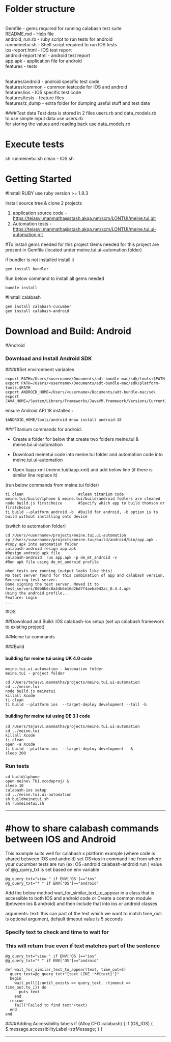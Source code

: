 Folder structure
===============

<br /> Gemfile   - gems required for running calabash test suite
<br /> README.md - Help file
<br /> android_run.rb - ruby script to run tests for android
<br /> runmeinetui.sh - Shell script required to run IOS tests
<br /> ios-report.html - IOS test report
<br /> android-report.html - android test report
<br /> app.apk - application file for android
<br /> features - tests

<br /> features/android - android specific test code
<br /> features/common	 - common testcode for IOS and android
<br /> features/ios	 - IOS specific test code
<br /> features/tests	 - feature files
<br /> features/z_dump	 - extra folder for dumping useful stuff and test data

####Test data
Test data is stored in 2 files users.rb and data_models.rb
<br /> to use simple input data use users.rb
<br /> for storing the values and reading back use data_models.rb


Execute tests
===============

sh runmeinetui.sh clean - IOS
sh

Getting Started
===============

#Install RUBY
use ruby version >= 1.9.3

Install source tree & clone 2 projects
1) application source code  - https://tejasvi.manmatha@stash.akqa.net/scm/LONTUI/meine.tui.git
2) Automation tests   - https://tejasvi.manmatha@stash.akqa.net/scm/LONTUI/meine.tui.ui-automation.git



#To install gems needed for this project
Gems needed for this project are present in Gemfile (located under meine.tui.ui-automation folder)

if bundler  is not installed install it

	gem install bundler
Run below command to install all gems needed

	bundle install

#Install calabash

	gem install calabash-cucumber
	gem install calabash-android

# Download and Build: Android

#Android

### Download and Install Android SDK
#####Set environment variables

	export PATH=/Users/<username>/Documents/adt-bundle-mac/sdk/tools:$PATH
	export PATH=/Users/<username>/Documents/adt-bundle-mac/sdk/platform-tools:$PATH
	export ANDROID_HOME=/Users/<username>/Documents/adt-bundle-mac/sdk
	export JAVA_HOME=/System/Library/Frameworks/JavaVM.framework/Versions/CurrentJDK/Home

ensure Android API 18 installed.:

	$ANDROID_HOME/tools/android #now install android-18

###Titanium commands for android:

* Create a folder for below that create two folders meine.tui & meine.tui.ui-automation
* Download meinetui code into meine.tui folder and automation code into meine.tui.ui-automation
* Open tiapp.xml (meine.tui/tiapp.xml) and add below line (if there is similar line replace it)


	<uses-sdk android:minSdkVersion="10" android:targetSdkVersion="14"/>

(run below commands from meine.tui folder)

	ti clean 						#clean titanium code meine.tui/build/iphone & meine.tui/build/android fodlers are cleaned
	node build.js firstchoice  		#Specify which app to build thomson or firstchoice
	ti build --platform android -b  #Build for android, -b option is to build without installing onto device

(switch to automation folder)

	cd /Users/<username>/projects/meine.tui.ui-automation
	cp /Users/<username>/projects/meine.tui/build/android/bin/app.apk . #copy apk into automation folder
	calabash-android resign app.apk  									#Resign android apk file
	calabash-android  run app.apk -p de_mt_android -v					#Run apk file using de_mt_android profile

    when tests are running (output looks like this)
    No test server found for this combination of app and calabash version. Recreating test server.
    Done signing the test server. Moved it to test_servers/80b8b6c0a44b6e16d2bd7f4aeba0d2ac_0.4.4.apk
    Using the android profile...
    Feature: Login
    ...

#IOS

##Download and Build: iOS
    calabash-ios setup (set up calabash framework to existing project)


##Meine tui commands


###Build
#### building for meine tui using UK 4.0 code

    meine.tui.ui-automation - Automation folder
    meine.tui - project folder

	cd /Users/tejasvi.manmatha/projects/meine.tui.ui-automation
	cd ../meine.tui
	node build.js meinetui
	killall Xcode
	ti clean
	ti build --platform ios  --target-deploy development --tall -b



#### building for meine tui using DE 3.1 code
	cd /Users/tejasvi.manmatha/projects/meine.tui.ui-automation
	cd ../meine.tui
	killall Xcode
	ti clean
	open -a Xcode
	ti build --platform ios  --target-deploy development   &
	sleep 200



### Run tests
	cd build/iphone
	open meine\ TUI.xcodeproj/ &
	sleep 10
	calabash-ios setup
	cd ../meine.tui.ui-automation
	sh buildmeinetui.sh
	sh runmeinetui.sh

-------------------------------------------------------------------------------
#how to share calabash commands between IOS and Android
===============
This example suits well for calabash x platform example (where code is shared between IOS and android)
set OS=ios in command line from where your cucumber tests are run (ex: OS=android calabash-android run <apkfile> )
value of @g_query_txt  is set based on env variable

	@g_query_txt="view " if ENV['OS']=="ios"
	@g_query_txt="* " if ENV['OS']=="android"

  Add the below method wait_for_similar_text_to_appear in a class that is accessible to both IOS and android code
or
  Create a common module (between ios & android) and then include that into ios or android classes

arguments:
  text: this can part of the text which we want to match
  time_out: is optional argument, default timeout value is 5 seconds

### Specify text to check and time to wait for
### This will return true even if text matches part of the sentence
	@g_query_txt="view " if ENV['OS']=="ios"
	@g_query_txt="* " if ENV['OS']=="android"

	def wait_for_similar_text_to_appear(text, time_out=5)
	  query_text=@g_query_txt+"{text LIKE '*#{text}'}"
	  begin
		wait_poll({:until_exists => query_text, :timeout => time_out.to_i}) do
		  puts text
		end
	  rescue
		fail("Failed to find text"+text)
	  end
	end



####Adding Accessibility labels
       if (Alloy.CFG.calabash) {
        if (OS_IOS) {
            $.message.accessibilityLabel=strMessage;
        	}
    	}

-------------------------------------------------------------------------------